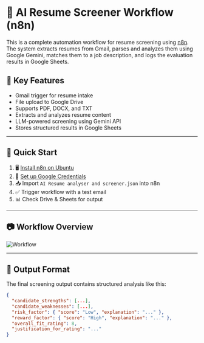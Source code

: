 # 🤖 AI Resume Screener Workflow (n8n)

This is a complete automation workflow for resume screening using [n8n](https://n8n.io). The system extracts resumes from Gmail, parses and analyzes them using Google Gemini, matches them to a job description, and logs the evaluation results in Google Sheets.

## 📌 Key Features

- Gmail trigger for resume intake  
- File upload to Google Drive  
- Supports PDF, DOCX, and TXT  
- Extracts and analyzes resume content  
- LLM-powered screening using Gemini API  
- Stores structured results in Google Sheets  

---

## 🚀 Quick Start

1. 🖥️ [Install n8n on Ubuntu](./n8n-installation.md)
2. 🔐 [Set up Google Credentials](./google-credentials-setup.md)
3. 📥 Import `AI Resume analyser and screener.json` into n8n
4. ✅ Trigger workflow with a test email
5. 📊 Check Drive & Sheets for output

---

## 📷 Workflow Overview

![Workflow](images/workflow-overview.png)

---

## 📄 Output Format

The final screening output contains structured analysis like this:

```json
{
  "candidate_strengths": [...],
  "candidate_weaknesses": [...],
  "risk_factor": { "score": "Low", "explanation": "..." },
  "reward_factor": { "score": "High", "explanation": "..." },
  "overall_fit_rating": 8,
  "justification_for_rating": "..."
}
